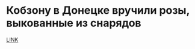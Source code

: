 # Кобзону в Донецке вручили розы, выкованные из снарядов



[LINK](https://varlamov.ru/2018838.html)